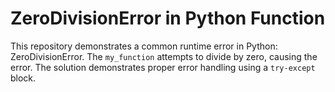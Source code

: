 # ZeroDivisionError in Python Function
This repository demonstrates a common runtime error in Python: ZeroDivisionError.  The `my_function` attempts to divide by zero, causing the error. The solution demonstrates proper error handling using a `try-except` block.